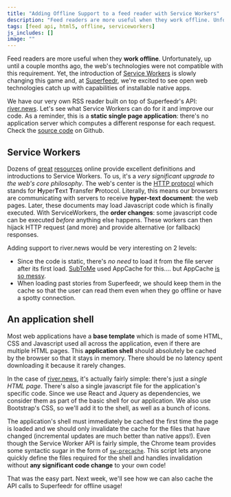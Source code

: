 ```yaml
---
title: "Adding Offline Support to a feed reader with Service Workers"
description: "Feed readers are more useful when they work offline. Unfortunately, up until a couple months ago, the web’s technologies were not compatible with this requirement. Yet, the introduction of Service Workers is slowly changing this game and, at Superfeedr, we’re excited to see open web technologies catch up with capabilities of installable native apps."
tags: [feed api, html5, offline, serviceworkers]
js_includes: []
image: ""
---
```


Feed readers are more useful when they **work offline**. Unfortunately, up until a couple months ago, the web's technologies were not compatible with this requirement. Yet, the introduction of [Service Workers](http://www.w3.org/TR/service-workers/) is slowly changing this game and, at [Superfeedr](https://superfeedr.com), we're excited to see open web technologies catch up with capabilities of installable native apps.

We have our very own RSS reader built on top of Superfeedr's API: [river.news](https://superfeedr.com). Let's see what Service Workers can do for it and improve our code. As a reminder, this is a **static single page application**: there's no application server which computes a different response for each request. Check the [source code](https://github.com/superfeedr/river.news) on Github.

## Service Workers

Dozens of [great](https://changelog.com/must-watch-videos-service-workers/) [resources](https://changelog.com/essential-reading-list-for-getting-started-with-service-workers/) online provide excellent definitions and introductions to Service Workers. To us, it's a *very significant upgrade to the web's core philosophy*. The web's center is the [HTTP protocol](https://en.wikipedia.org/wiki/Hypertext_Transfer_Protocol) which stands for **H**yper**T**ext **T**ransfer **P**rotocol. Literally, this means our browsers are communicating with servers to receive **hyper-text document**: the web pages. Later, these documents may load Javascript code which is finally executed. With ServiceWorkers, the **order changes**: some javascript code can be executed *before* anything else happens. These workers can then hijack HTTP request (and more) and provide alternative (or fallback) responses.

Adding support to river.news would be very interesting on 2 levels:

* Since the code is static, there's *no need* to load it from the file server after its first load. [SubToMe](https://subtome.com) used AppCache for this.... but AppCache [is so messy](http://alistapart.com/article/application-cache-is-a-douchebag).
* When loading past stories from Superfeedr, we should keep them in the cache so that the user can read them even when they go offline or have a spotty connection.

## An application shell

Most web applications have a **base template** which is made of some HTML, CSS and Javascript used all across the application, even if there are multiple HTML pages. This **application shell** should absolutely be cached by the browser so that it stays in memory. There should be no latency spent downloading it because it rarely changes.

In the case of [river.news](https://river.news), it's actually fairly simple: there's just a *single HTML page*. There's also a single javascript file for the application's specific code. Since we use React and Jquery as dependencies, we consider them as part of the basic shell for our application. We also use Bootstrap's CSS, so we'll add it to the shell, as well as a bunch of icons.

The application's shell must immediately be cached the first time the page is loaded and we should only invalidate the cache for the files that have changed (incremental updates are much better than native apps!). Even though the Service Worker API is fairly simple, the Chrome team provides some syntactic sugar in the form of [`sw-precache`](https://github.com/GoogleChrome/sw-precache). This script lets anyone quickly define the files required for the shell and handles invalidation without **any significant code change** to your own code!

That was the easy part. Next week, we'll see how we can also cache the API calls to Superfeedr for offline usage!



